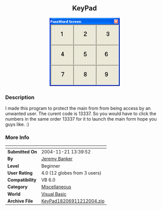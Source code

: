 ﻿<div align="center">

## KeyPad

<img src="PIC200411211345278770.GIF">
</div>

### Description

I made this program to protect the main from from being access by an unwanted user. The curent code is 13337. So you would have to click the numbers in the same order 13337 for it to launch the main form hope you guys like. :)
 
### More Info
 


<span>             |<span>
---                |---
**Submitted On**   |2004-11-21 13:39:52
**By**             |[Jeremy Banker](https://github.com/Planet-Source-Code/PSCIndex/blob/master/ByAuthor/jeremy-banker.md)
**Level**          |Beginner
**User Rating**    |4.0 (12 globes from 3 users)
**Compatibility**  |VB 6\.0
**Category**       |[Miscellaneous](https://github.com/Planet-Source-Code/PSCIndex/blob/master/ByCategory/miscellaneous__1-1.md)
**World**          |[Visual Basic](https://github.com/Planet-Source-Code/PSCIndex/blob/master/ByWorld/visual-basic.md)
**Archive File**   |[KeyPad18206911212004\.zip](https://github.com/Planet-Source-Code/jeremy-banker-keypad__1-57360/archive/master.zip)








